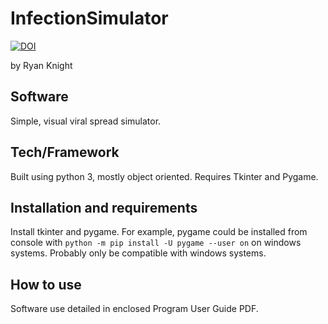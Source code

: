 # InfectionSimulator
[![DOI](https://zenodo.org/badge/DOI/10.5281/zenodo.4501567.svg)](https://doi.org/10.5281/zenodo.4501567)

by Ryan Knight

## Software
Simple, visual viral spread simulator. 

## Tech/Framework 
Built using python 3, mostly object oriented. Requires Tkinter and Pygame.

## Installation and requirements
Install tkinter and pygame. For example, pygame could be installed from console with ```python -m pip install -U pygame --user on``` on windows systems.
Probably only be compatible with windows systems. 

## How to use
Software use detailed in enclosed Program User Guide PDF.
